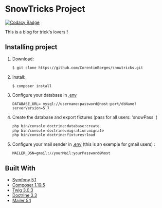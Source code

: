 # SnowTricks Project

[![Codacy Badge](https://api.codacy.com/project/badge/Grade/9396381189da418d9e584fc9f98876d8)](https://app.codacy.com/manual/CorentinBorges/projet_5?utm_source=github.com&utm_medium=referral&utm_content=CorentinBorges/projet_5&utm_campaign=Badge_Grade_Dashboard)

This is a blog for trick's lovers !

## Installing project

1.  Download:
    ```bash
    $ git clone https://github.com/CorentinBorges/snowtricks.git
    ```

2.  Install:
    ```
    $ composer install
    ```

3.  Configure your database in [.env](.env) 
    ```
    DATABASE_URL= mysql://username:password@host:port/dbName?serverVersion=5.7
    ```
    
4.  Create the database and export fixtures (pass for all users: 'snowPass' )
    ```bash
    php bin/console doctrine:database:create
    php bin/console doctrine:migration:migrate
    php bin/console doctrine:fixtures:load
    ```

5.  Configure your mail sender in  [.env](.env) (this is an exemple for gmail users) :
    ```
    MAILER_DSN=gmail://yourMail:yourPassword@host
    ```

## Built With
*   [Symfony 5.1](https://symfony.com/)
*   [Composer 1.10.5](https://getcomposer.org/)
*   [Twig 3.0.3](https://twig.symfony.com/)
*   [Doctrine 3.3](https://www.doctrine-project.org/index.html)
*   [Mailer 5.1](https://symfony.com/doc/current/mailer.html)

